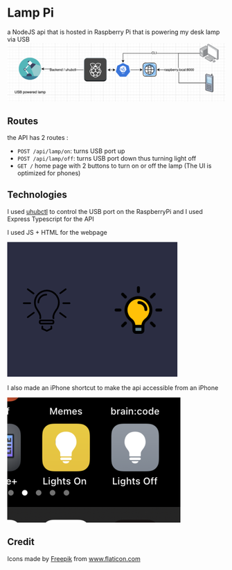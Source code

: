 # Lamp Pi

a NodeJS api that is hosted in Raspberry Pi that is powering my desk lamp via USB
![](https://github.com/Azmah-Bad/smartLamp/blob/master/doc/Architecture.png)

## Routes
the API has 2 routes :
 - `POST /api/lamp/on`:     turns USB port up 
 - `POST /api/lamp/off`:    turns USB port down thus turning light off
 - `GET /`                  home page with 2 buttons to turn on or off the lamp (The UI is optimized for phones)

## Technologies
 I used [uhubctl](https://github.com/mvp/uhubctl) to control the USB port on the RaspberryPi
and I used Express Typescript for the API 
  
I used JS + HTML for the webpage 

![](https://github.com/Azmah-Bad/smartLamp/blob/master/doc/UI.png)
 
 
I also made an iPhone shortcut to make the api accessible from an iPhone

![](https://github.com/Azmah-Bad/smartLamp/blob/master/doc/shortcut.png)


## Credit 
Icons made by <a href="https://www.flaticon.com/authors/freepik" title="Freepik">Freepik</a> from <a href="https://www.flaticon.com/" title="Flaticon"> www.flaticon.com </a>
 
 
 
